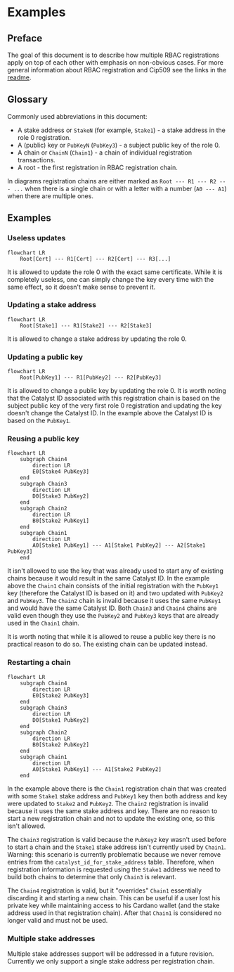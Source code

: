 # Examples

## Preface

The goal of this document is to describe how multiple RBAC registrations apply on top of each other with emphasis on
non-obvious cases.
For more general information about RBAC registration and Cip509 see the links in the [readme].

[readme]: https://github.com/input-output-hk/catalyst-libs/blob/main/rust/rbac-registration/README.md

## Glossary

Commonly used abbreviations in this document:

* A stake address or `StakeN` (for example, `Stake1`) - a stake address in the role 0 registration.
* A (public) key or `PubKeyN` (`PubKey3`) - a subject public key of the role 0.
* A chain or `ChainN` (`Chain1`) - a chain of individual registration transactions.
* A root - the first registration in RBAC registration chain.

In diagrams registration chains are either marked as `Root --- R1 --- R2 --- ...` when there is a single chain or with
a letter with a number (`A0 --- A1`) when there are multiple ones.

## Examples

### Useless updates

```mermaid
flowchart LR
    Root[Cert] --- R1[Cert] --- R2[Cert] --- R3[...]
```

It is allowed to update the role 0 with the exact same certificate.
While it is completely useless, one can simply change the key every time with the same effect, so it doesn't make sense
to prevent it.

### Updating a stake address

```mermaid
flowchart LR
    Root[Stake1] --- R1[Stake2] --- R2[Stake3]
```

It is allowed to change a stake address by updating the role 0.

### Updating a public key

```mermaid
flowchart LR
    Root[PubKey1] --- R1[PubKey2] --- R2[PubKey3]
```

It is allowed to change a public key by updating the role 0.
It is worth noting that the Catalyst ID associated with this registration chain is based on the subject public key of
the very first role 0 registration and updating the key doesn't change the Catalyst ID.
In the example above the Catalyst ID is based on the `PubKey1`.

### Reusing a public key

```mermaid
flowchart LR
    subgraph Chain4
        direction LR
        E0[Stake4 PubKey3]
    end
    subgraph Chain3
        direction LR
        D0[Stake3 PubKey2]
    end
    subgraph Chain2
        direction LR
        B0[Stake2 PubKey1]
    end
    subgraph Chain1
        direction LR
        A0[Stake1 PubKey1] --- A1[Stake1 PubKey2] --- A2[Stake1 PubKey3]
    end
```

It isn't allowed to use the key that was already used to start any of existing chains because it would result in the
same Catalyst ID.
In the example above the `Chain1` chain consists of the initial registration with the `PubKey1` key (therefore the
Catalyst ID is based on it) and two updated with `PubKey2` and `PubKey3`.
The `Chain2` chain is invalid because it uses the same `PubKey1` and would have the same Catalyst ID.
Both `Chain3` and `Chain4` chains are valid even though they use the `PubKey2` and `PubKey3` keys that are already used
in the `Chain1` chain.

It is worth noting that while it is allowed to reuse a public key there is no practical reason to do so.
The existing chain can be updated instead.

### Restarting a chain

```mermaid
flowchart LR
    subgraph Chain4
        direction LR
        E0[Stake2 PubKey3]
    end
    subgraph Chain3
        direction LR
        D0[Stake1 PubKey2]
    end
    subgraph Chain2
        direction LR
        B0[Stake2 PubKey2]
    end
    subgraph Chain1
        direction LR
        A0[Stake1 PubKey1] --- A1[Stake2 PubKey2]
    end
```

In the example above there is the `Chain1` registration chain that was created with some `Stake1` stake address and
`PubKey1` key then both address and key were updated to `Stake2` and `PubKey2`.
The `Chain2` registration is invalid because it uses the same stake address and key.
There are no reason to start a new registration chain and not to update the existing one, so this isn't allowed.

The `Chain3` registration is valid because the `PubKey2` key wasn't used before to start a chain and the `Stake1` stake
address isn't currently used by `Chain1`.
Warning: this scenario is currently problematic because we never remove entries from the `catalyst_id_for_stake_address`
table.
Therefore, when registration information is requested using the `Stake1` address we need to build both chains to
determine that only `Chain3` is relevant.

The `Chain4` registration is valid, but it "overrides" `Chain1` essentially discarding it and starting a new chain.
This can be useful if a user lost his private key while maintaining access to his Cardano wallet (and the stake address
used in that registration chain).
After that `Chain1` is considered no longer valid and must not be used.

### Multiple stake addresses

Multiple stake addresses support will be addressed in a future revision.
Currently we only support a single stake address per registration chain.
